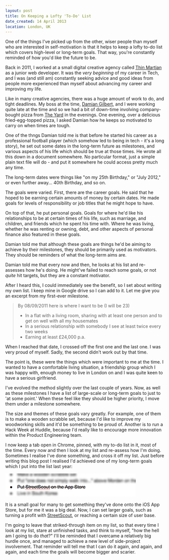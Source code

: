 ```yaml
---
layout: post
title: On Keeping a Lofty 'To-Do' List
date_created: 14 April 2013
location: London, UK
---
```


One of the things I've picked up from the other, wiser people than myself who are interested in self-motivation is that it helps to keep a lofty to-do list which covers high-level or long-term goals. That way, you're constantly reminded of how you'd like the future to be.

Back in 2011, I worked at a small digital creative agency called [Thin Martian](http://www.thinmartian.com/) as a junior web developer. It was the *very beginning* of my career in Tech, and I was (and still am) constantly seeking advice and good ideas from people more experienced than myself about advancing my career and improving my life.

Like in many creative agencies, there was a huge amount of work to do, and tight deadlines. My boss at the time, [Damian Gilbert](https://twitter.com/i_am_damo), and I were working quite late at the time and so we had a bit of down-time involving company-bought pizza from [The Yard](http://www.yardrestaurants.co.uk/) in the evenings. One evening, over a delicious fried-egg-topped pizza, I asked Damian how he keeps so motivated to carry on when times are tough.

One of the thngs Damian told me is that before he started his career as a professional football player (which somehow led to being in tech - it's a long story), he set out some dates in the long-term future as milestones, and various aspects of his life which should be true at those times. He wrote all this down in a document somewhere. No particular format, just a simple plain text file will do - and put it somewhere he could access pretty much any time.

The long-term dates were things like "on my 25th Birthday," or "July 2012," or even further away... 40th Birthday, and so on.

The goals were varied. First, there are the career goals. He said that he hoped to be earning certain amounts of money by certain dates. He made goals for levels of responsibility or job titles that he might hope to have.

On top of that, he put personal goals. Goals for where he'd like his relationships to be at certain times of his life, such as marriage, and children, and friends which he spent his time with. Where he was living, whether he was renting or owning, debt, and other aspects of personal finance also featured in these goals.

Damian told me that although these goals are things he'd be aiming to achieve by their milestones, they should be primarily used as motivators. They should be reminders of what the long-term aims are.

Damian told me that every now and then, he looks at his list and re-assesses how he's doing. He might've failed to reach some goals, or not *quite* hit targets, but they are a constant motivator.

After I heard this, I could immediately see the benefit, so I set about writing my own list. I keep mine in Google drive so I can add to it. Let me give you an excerpt from my first-ever milestone.

> By 08/09/2011 here is where I want to be (I will be 23)
> 
> - In a flat with a living room, sharing with at least one person and to get on well with all my housemates
> - In a serious relationship with somebody I see at least twice every two weeks
> - Earning at least £24,000 p.a.

When I reached that date, I crossed off the first one and the last one. I was very proud of myself. Sadly, the second didn't work out by that time.

The point is, these were the things which were important to me at the time. I wanted to have a comfortable living situation, a friendship group which I was happy with, enough money to live in London on and I was quite keen to have a serious girlfriend.

I've evolved the method slightly over the last couple of years. Now, as well as these milestones I have a list of large-scale or long-term goals to just to 'at some point.' When these feel like they should be higher priority, I move them under a milestone somewhere.

The size and themes of these goals vary greatly. For example, one of them is to make a wooden scrabble set, because I'd like to improve my woodworking skills and it'd be something to be proud of. Another is to run a Hack Week at Huddle, because I'd really like to encourage more innovation within the Product Engineering team.

I now keep a tab open in Chrome, pinned, with my to-do list in it, most of the time. Every now and then I look at my list and re-assess how I'm doing. Sometimes I realise I've done something, and cross it off my list. Just before writing this blog post I realised I'd achieved one of my long-term goals which I put into the list last year:

![StreetScout on the App Store: Done](/img/streetscout-to-do-done.png "Mission accomplished")

It is a small goal for many to get something they've done onto the iOS App Store, but for me it was a big deal. Now, I can set larger goals, such as turning a profit with [StreetScout](http://streetscoutapp.com), or reaching a certain size of user base.

I'm going to leave that striked-through item on my list, so that every time I look at my list, stare at unfinished tasks, and think to myself, "how the hell am I going to do *that*?" I'll be reminded that I overcame a relatively big hurdle once, and managed to achieve a new level of side-project involvement. That reminder will tell me that I can do it again, and again, and again, and each time the goals will become bigger and scarier.